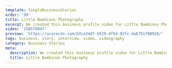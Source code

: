```yaml
---
template: SingleBusinessStories
order: '99'
title: Little Bambinos Photography
excerpt: We created this business profile video for Little Bambinos Photography – check out Ashten Hanson story.
video: '158576047'
preview: 'https://ucarecdn.com/b3ca34d7-b519-4f64-92fc-da6751f00920/'
tags: business, story, interview, video, videography
category: Business Stories
meta:
  description: We created this business profile video for Little Bambinos Photography – check out Ashten Hanson story.
  title: Little Bambinos Photography
---
```

